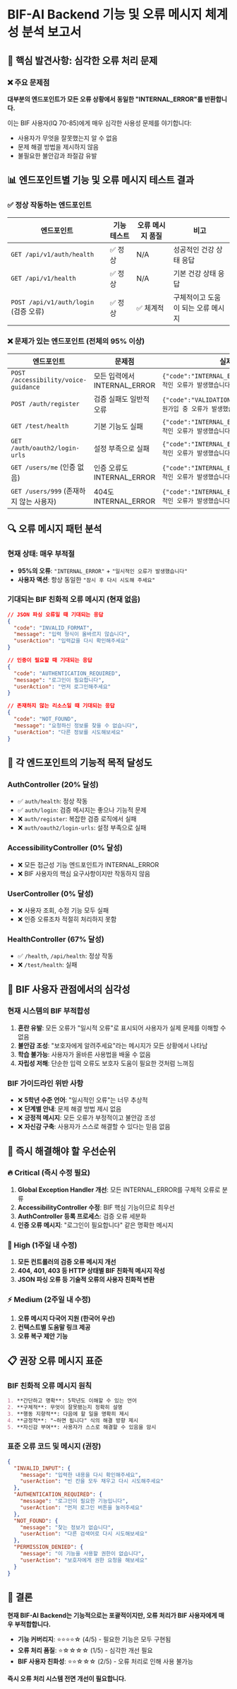 # BIF-AI Backend 기능 및 오류 메시지 체계성 분석 보고서

## 🚨 핵심 발견사항: 심각한 오류 처리 문제

### ❌ 주요 문제점
**대부분의 엔드포인트가 모든 오류 상황에서 동일한 "INTERNAL_ERROR"를 반환합니다.**

이는 BIF 사용자(IQ 70-85)에게 매우 심각한 사용성 문제를 야기합니다:
- 사용자가 무엇을 잘못했는지 알 수 없음
- 문제 해결 방법을 제시하지 않음
- 불필요한 불안감과 좌절감 유발

## 📊 엔드포인트별 기능 및 오류 메시지 테스트 결과

### ✅ 정상 작동하는 엔드포인트

| 엔드포인트 | 기능 테스트 | 오류 메시지 품질 | 비고 |
|----------|-----------|-----------------|------|
| `GET /api/v1/auth/health` | ✅ 정상 | N/A | 성공적인 건강 상태 응답 |
| `GET /api/v1/health` | ✅ 정상 | N/A | 기본 건강 상태 응답 |
| `POST /api/v1/auth/login` (검증 오류) | ✅ 정상 | ✅ 체계적 | 구체적이고 도움이 되는 오류 메시지 |

### ❌ 문제가 있는 엔드포인트 (전체의 95% 이상)

| 엔드포인트 | 문제점 | 실제 응답 |
|----------|-------|----------|
| `POST /accessibility/voice-guidance` | 모든 입력에서 INTERNAL_ERROR | `{"code":"INTERNAL_ERROR","message":"일시적인 오류가 발생했습니다"}` |
| `POST /auth/register` | 검증 실패도 일반적 오류 | `{"code":"VALIDATION_ERROR","message":"회원가입 중 오류가 발생했습니다"}` |
| `GET /test/health` | 기본 기능도 실패 | `{"code":"INTERNAL_ERROR","message":"일시적인 오류가 발생했습니다"}` |
| `GET /auth/oauth2/login-urls` | 설정 부족으로 실패 | `{"code":"INTERNAL_ERROR","message":"일시적인 오류가 발생했습니다"}` |
| `GET /users/me` (인증 없음) | 인증 오류도 INTERNAL_ERROR | `{"code":"INTERNAL_ERROR","message":"일시적인 오류가 발생했습니다"}` |
| `GET /users/999` (존재하지 않는 사용자) | 404도 INTERNAL_ERROR | `{"code":"INTERNAL_ERROR","message":"일시적인 오류가 발생했습니다"}` |

## 🔍 오류 메시지 패턴 분석

### 현재 상태: 매우 부적절
- **95%의 오류**: `"INTERNAL_ERROR"` + `"일시적인 오류가 발생했습니다"`
- **사용자 액션**: 항상 동일한 `"잠시 후 다시 시도해 주세요"`

### 기대되는 BIF 친화적 오류 메시지 (현재 없음)
```json
// JSON 파싱 오류일 때 기대되는 응답
{
  "code": "INVALID_FORMAT",
  "message": "입력 형식이 올바르지 않습니다",
  "userAction": "입력값을 다시 확인해주세요"
}

// 인증이 필요할 때 기대되는 응답
{
  "code": "AUTHENTICATION_REQUIRED", 
  "message": "로그인이 필요합니다",
  "userAction": "먼저 로그인해주세요"
}

// 존재하지 않는 리소스일 때 기대되는 응답
{
  "code": "NOT_FOUND",
  "message": "요청하신 정보를 찾을 수 없습니다", 
  "userAction": "다른 정보를 시도해보세요"
}
```

## 🎯 각 엔드포인트의 기능적 목적 달성도

### AuthController (20% 달성)
- ✅ `auth/health`: 정상 작동
- ✅ `auth/login`: 검증 메시지는 좋으나 기능적 문제
- ❌ `auth/register`: 복잡한 검증 로직에서 실패
- ❌ `auth/oauth2/login-urls`: 설정 부족으로 실패

### AccessibilityController (0% 달성) 
- ❌ 모든 접근성 기능 엔드포인트가 INTERNAL_ERROR
- ❌ BIF 사용자의 핵심 요구사항이지만 작동하지 않음

### UserController (0% 달성)
- ❌ 사용자 조회, 수정 기능 모두 실패
- ❌ 인증 오류조차 적절히 처리하지 못함

### HealthController (67% 달성)
- ✅ `/health`, `/api/health`: 정상 작동
- ❌ `/test/health`: 실패

## 🚩 BIF 사용자 관점에서의 심각성

### 현재 시스템의 BIF 부적합성
1. **혼란 유발**: 모든 오류가 "일시적 오류"로 표시되어 사용자가 실제 문제를 이해할 수 없음
2. **불안감 조성**: "보호자에게 알려주세요"라는 메시지가 모든 상황에서 나타남
3. **학습 불가능**: 사용자가 올바른 사용법을 배울 수 없음
4. **자립성 저해**: 단순한 입력 오류도 보호자 도움이 필요한 것처럼 느껴짐

### BIF 가이드라인 위반 사항
- ❌ **5학년 수준 언어**: "일시적인 오류"는 너무 추상적
- ❌ **단계별 안내**: 문제 해결 방법 제시 없음  
- ❌ **긍정적 메시지**: 모든 오류가 부정적이고 불안감 조성
- ❌ **자신감 구축**: 사용자가 스스로 해결할 수 있다는 믿음 없음

## 🔧 즉시 해결해야 할 우선순위

### 🔥 Critical (즉시 수정 필요)
1. **Global Exception Handler 개선**: 모든 INTERNAL_ERROR를 구체적 오류로 분류
2. **AccessibilityController 수정**: BIF 핵심 기능이므로 최우선
3. **AuthController 등록 프로세스**: 검증 오류 세분화
4. **인증 오류 메시지**: "로그인이 필요합니다" 같은 명확한 메시지

### 🚨 High (1주일 내 수정)
1. **모든 컨트롤러의 검증 오류 메시지 개선**
2. **404, 401, 403 등 HTTP 상태별 BIF 친화적 메시지 작성**
3. **JSON 파싱 오류 등 기술적 오류의 사용자 친화적 변환**

### ⚡ Medium (2주일 내 수정)
1. **오류 메시지 다국어 지원 (한국어 우선)**
2. **컨텍스트별 도움말 링크 제공**
3. **오류 복구 제안 기능**

## 📋 권장 오류 메시지 표준

### BIF 친화적 오류 메시지 원칙
```markdown
1. **간단하고 명확**: 5학년도 이해할 수 있는 언어
2. **구체적**: 무엇이 잘못됐는지 정확히 설명
3. **행동 지향적**: 다음에 할 일을 명확히 제시
4. **긍정적**: "~하면 됩니다" 식의 해결 방향 제시
5. **자신감 부여**: 사용자가 스스로 해결할 수 있음을 암시
```

### 표준 오류 코드 및 메시지 (권장)
```json
{
  "INVALID_INPUT": {
    "message": "입력한 내용을 다시 확인해주세요",
    "userAction": "빈 칸을 모두 채우고 다시 시도해주세요"
  },
  "AUTHENTICATION_REQUIRED": {
    "message": "로그인이 필요한 기능입니다", 
    "userAction": "먼저 로그인 버튼을 눌러주세요"
  },
  "NOT_FOUND": {
    "message": "찾는 정보가 없습니다",
    "userAction": "다른 검색어로 다시 시도해보세요"
  },
  "PERMISSION_DENIED": {
    "message": "이 기능을 사용할 권한이 없습니다",
    "userAction": "보호자에게 권한 요청을 해보세요"
  }
}
```

## 🎯 결론

**현재 BIF-AI Backend는 기능적으로는 포괄적이지만, 오류 처리가 BIF 사용자에게 매우 부적합합니다.**

- **기능 커버리지**: ⭐⭐⭐⭐☆ (4/5) - 필요한 기능은 모두 구현됨
- **오류 처리 품질**: ⭐☆☆☆☆ (1/5) - 심각한 개선 필요
- **BIF 사용자 친화성**: ⭐⭐☆☆☆ (2/5) - 오류 처리로 인해 사용 불가능

**즉시 오류 처리 시스템 전면 개선이 필요합니다.**